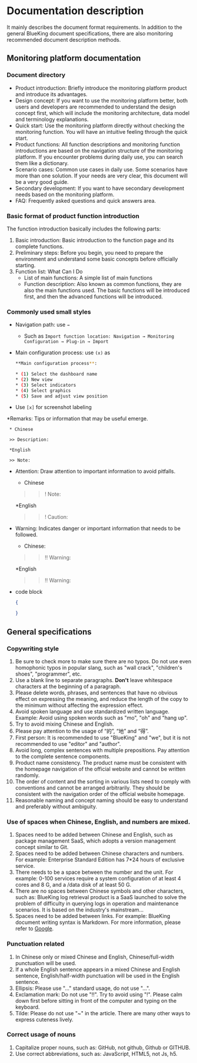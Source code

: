 # Documentation description

It mainly describes the document format requirements. In addition to the general BlueKing document specifications, there are also monitoring recommended document description methods.

## Monitoring platform documentation

### Document directory

* Product introduction: Briefly introduce the monitoring platform product and introduce its advantages.
* Design concept: If you want to use the monitoring platform better, both users and developers are recommended to understand the design concept first, which will include the monitoring architecture, data model and terminology explanations.
* Quick start: Use the monitoring platform directly without checking the monitoring function. You will have an intuitive feeling through the quick start.
* Product functions: All function descriptions and monitoring function introductions are based on the navigation structure of the monitoring platform. If you encounter problems during daily use, you can search them like a dictionary.
* Scenario cases: Common use cases in daily use. Some scenarios have more than one solution. If your needs are very clear, this document will be a very good guide.
* Secondary development: If you want to have secondary development needs based on the monitoring platform.
* FAQ: Frequently asked questions and quick answers area.

### Basic format of product function introduction

The function introduction basically includes the following parts:

1. Basic introduction: Basic introduction to the function page and its complete functions.
2. Preliminary steps: Before you begin, you need to prepare the environment and understand some basic concepts before officially starting.
3. Function list: What Can I Do
     * List of main functions: A simple list of main functions
     * Function description: Also known as common functions, they are also the main functions used. The basic functions will be introduced first, and then the advanced functions will be introduced.

### Commonly used small styles

* Navigation path: use `→`
     * Such as `Import function location: Navigation → Monitoring Configuration → Plug-in → Import`
* Main configuration process: use `(x)` as

     ```bash
     **Main configuration process**:

     * (1) Select the dashboard name
     * (2) New view
     * (3) Select indicators
     * (4) Select graphics
     * (5) Save and adjust view position
     ```
* Use `[x]` for screenshot labeling

*Remarks: Tips or information that may be useful emerge.

     * Chinese

     >> Description:

     *English

     >> Note:

* Attention: Draw attention to important information to avoid pitfalls.

     * Chinese

     >> ! Note:

     *English

     >> ! Caution:

* Warning: Indicates danger or important information that needs to be followed.

     * Chinese:

     >>!! Warning:

     *English

     >>!! Warning:

* code block

     ```json
     {

     }
     ```

## General specifications

### Copywriting style

1. Be sure to check more to make sure there are no typos. Do not use even homophonic typos in popular slang, such as "wall crack", "children's shoes", "programmer", etc.
2. Use a blank line to separate paragraphs. **Don't** leave whitespace characters at the beginning of a paragraph.
3. Please delete words, phrases, and sentences that have no obvious effect on expressing the meaning, and reduce the length of the copy to the minimum without affecting the expression effect.
4. Avoid spoken language and use standardized written language. Example: Avoid using spoken words such as "mo", "oh" and "hang up".
5. Try to avoid mixing Chinese and English.
6. Please pay attention to the usage of “的”, “地” and “得”.
7. First person: It is recommended to use "BlueKing" and "we", but it is not recommended to use "editor" and "author".
8. Avoid long, complex sentences with multiple prepositions. Pay attention to the complete sentence components.
9. Product name consistency. The product name must be consistent with the homepage navigation of the official website and cannot be written randomly.
10. The order of content and the sorting in various lists need to comply with conventions and cannot be arranged arbitrarily. They should be consistent with the navigation order of the official website homepage.
11. Reasonable naming and concept naming should be easy to understand and preferably without ambiguity.

### Use of spaces when Chinese, English, and numbers are mixed.

1. Spaces need to be added between Chinese and English, such as package management SaaS, which adopts a version management concept similar to Git.
2. Spaces need to be added between Chinese characters and numbers. For example: Enterprise Standard Edition has 7*24 hours of exclusive service.
3. There needs to be a space between the number and the unit. For example: 0-100 services require a system configuration of at least 4 cores and 8 G, and a /data disk of at least 50 G.
4. There are no spaces between Chinese symbols and other characters, such as: BlueKing log retrieval product is a SaaS launched to solve the problem of difficulty in querying logs in operation and maintenance scenarios. It is based on the industry's mainstream...
5. Spaces need to be added between links. For example: BlueKing document writing syntax is Markdown. For more information, please refer to [Google](.).

### Punctuation related

1. In Chinese only or mixed Chinese and English, Chinese/full-width punctuation will be used.
2. If a whole English sentence appears in a mixed Chinese and English sentence, English/half-width punctuation will be used in the English sentence.
3. Ellipsis: Please use "..." standard usage, do not use "...".
4. Exclamation mark: Do not use "!!". Try to avoid using "!". Please calm down first before sitting in front of the computer and typing on the keyboard.
5. Tilde: Please do not use "~" in the article. There are many other ways to express cuteness lively.

### Correct usage of nouns

1. Capitalize proper nouns, such as: GitHub, not github, Github or GITHUB.
2. Use correct abbreviations, such as: JavaScript, HTML5, not Js, h5.